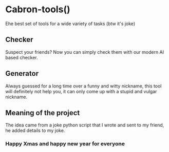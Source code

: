 # Cabron-tools()
Еhe best set of tools for a wide variety of tasks (btw it's joke)
## Checker
Suspect your friends? Now you can simply check them with our modern AI based checker.
## Generator
Always guessed for a long time over a funny and witty nickname, this tool will definitely not help you, it can only come up with a stupid and vulgar nickname.
## Meaning of the project
The idea came from a joke python script that I wrote and sent to my friend, he added details to my joke.
### Happy Xmas and happy new year for everyone